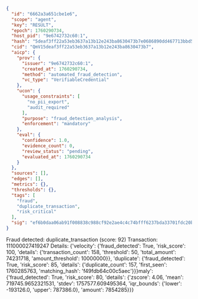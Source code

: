```json
{
  "id": "6662a3a651cbe1e6",
  "scope": "agent",
  "key": "RESULT",
  "epoch": 1760290734,
  "host_pid": "9e6742732c60:1",
  "hash": "5deaf3ff22a53eb3637a13b12e243ba8630473b7e0686890dd467713bbd5711e",
  "cid": "QmV15deaf3ff22a53eb3637a13b12e243ba8630473b7",
  "aicp": {
    "prov": {
      "issuer": "9e6742732c60:1",
      "created_at": 1760290734,
      "method": "automated_fraud_detection",
      "vc_type": "VerifiableCredential"
    },
    "ucon": {
      "usage_constraints": [
        "no_pii_export",
        "audit_required"
      ],
      "purpose": "fraud_detection_analysis",
      "enforcement": "mandatory"
    },
    "eval": {
      "confidence": 1.0,
      "evidence_count": 0,
      "review_status": "pending",
      "evaluated_at": 1760290734
    }
  },
  "sources": [],
  "edges": [],
  "metrics": {},
  "thresholds": {},
  "tags": [
    "fraud",
    "duplicate_transaction",
    "risk_critical"
  ],
  "sig": "ef6b0daa06ab91f008838c988cf92e2ae4c4c74bfff6237bda33701fdc20b442"
}
```

Fraud detected: duplicate_transaction (score: 92)
Transaction: 111000027419247
Details: {'velocity': {'fraud_detected': True, 'risk_score': 100, 'details': {'transaction_count': 158, 'threshold': 50, 'total_amount': 74231718, 'amount_threshold': 10000000}}, 'duplicate': {'fraud_detected': True, 'risk_score': 85, 'details': {'duplicate_count': 157, 'first_seen': 1760285763, 'matching_hash': 'f49fdb64c00c5aec'}}}maly': {'fraud_detected': True, 'risk_score': 80, 'details': {'zscore': 4.06, 'mean': 719745.9652321531, 'stdev': 1757577.609495364, 'iqr_bounds': {'lower': -193126.0, 'upper': 787386.0}, 'amount': 7854285}}}